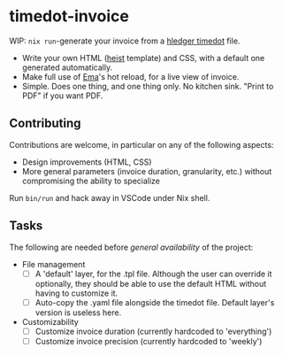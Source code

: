 # timedot-invoice

WIP: `nix run`-generate your invoice from a [hledger timedot](https://hledger.org/time-planning.html) file.

- Write your own HTML ([heist](https://srid.ca/heist-start) template) and CSS, with a default one generated automatically.
- Make full use of [Ema](https://ema.srid.ca/)'s hot reload, for a live view of invoice.
- Simple. Does one thing, and one thing only. No kitchen sink. "Print to PDF" if you want PDF.

## Contributing

Contributions are welcome, in particular on any of the following aspects:

- Design improvements (HTML, CSS)
- More general parameters (invoice duration, granularity, etc.) without compromising the ability to specialize

Run `bin/run` and hack away in VSCode under Nix shell.

## Tasks

The following are needed before *general availability* of the project:

- File management
    - [ ] A 'default' layer, for the .tpl file. Although the user can override it optionally, they should be able to use the default HTML without having to customize it.
    - [ ] Auto-copy the .yaml file alongside the timedot file. Default layer's version is useless here. 
- Customizability
    - [ ] Customize invoice duration (currently hardcoded to 'everything')
    - [ ] Customize invoice precision (currently hardcoded to 'weekly')